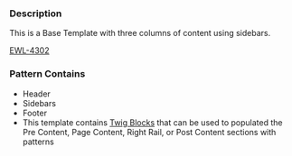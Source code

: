### Description
This is a Base Template with three columns of content using sidebars.

[EWL-4302](https://issues.ama-assn.org/browse/EWL-4302)

### Pattern Contains
* Header 
* Sidebars
* Footer
* This template contains [Twig Blocks](https://twig.symfony.com/doc/2.x/tags/extends.html) that can be used to populated the Pre Content, Page Content, Right Rail, or Post Content sections with patterns